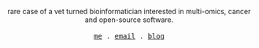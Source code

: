 <p align="center">
  <span>rare case of a vet turned bioinformatician interested in multi-omics, cancer and open-source software.</span>
  <br>
  <br>
  <samp>
    <a href="https://alejandrogzi.github.io/">me</a> .
    <a href="mailto:alejandrxgzi@gmail">email</a> .
    <a href="https://alejandrogzi.github.io/pages/blog.html">blog</a>
  </samp>
</p>
